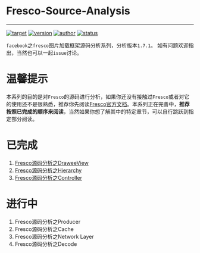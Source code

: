 # Fresco-Source-Analysis
---
[![target](https://img.shields.io/badge/target-fresco-yellow.svg)]()
[![version](https://img.shields.io/badge/version-1.7.1-brightgreen.svg)](https://github.com/facebook/fresco/releases/tag/v1.7.0)
[![author](https://img.shields.io/badge/author-idisfkj-orange.svg)](https://idisfkj.github.io/archives/)
[![status](https://img.shields.io/badge/status-updating-ff0000.svg)](https://idisfkj.github.io/archives/)

`facebook`之`fresco`图片加载框架源码分析系列，分析版本`1.7.1`。
如有问题欢迎指出，当然也可以一起`issue`讨论。

# 温馨提示
本系列的目的是对`Fresco`的源码进行分析，如果你还没有接触过`Fresco`或者对它的使用还不是很熟悉，推荐你先阅读[Fresco官方文档](https://www.fresco-cn.org/docs/getting-started.html)。本系列正在完善中，**推荐按照已完成的顺序来阅读**，当然如果你想了解其中的特定章节，可以自行跳跃到指定部分阅读。

# 已完成

1. [Fresco源码分析之DraweeView](https://github.com/idisfkj/Fresco-Source-Analysis/blob/master/Fresco%E6%BA%90%E7%A0%81%E5%88%86%E6%9E%90%E4%B9%8BDraweeView.md)
2. [Fresco源码分析之Hierarchy](https://github.com/idisfkj/Fresco-Source-Analysis/blob/master/Fresco%E6%BA%90%E7%A0%81%E5%88%86%E6%9E%90%E4%B9%8BHierarchy.md)
3. [Fresco源码分析之Controller](https://github.com/idisfkj/Fresco-Source-Analysis/blob/master/Fresco%E6%BA%90%E7%A0%81%E5%88%86%E6%9E%90%E4%B9%8BController.md)

# 进行中

1. Fresco源码分析之Producer
2. Fresco源码分析之Cache 
3. Fresco源码分析之Network Layer
4. Fresco源码分析之Decode